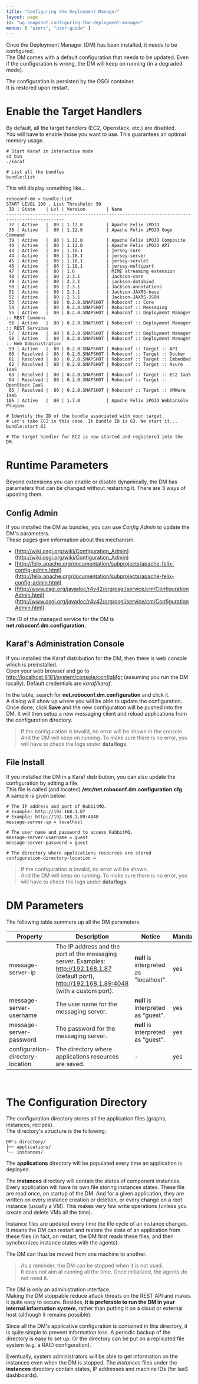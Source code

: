 ```yaml
---
title: "Configuring the Deployment Manager"
layout: page
id: "ug.snapshot.configuring-the-deployment-manager"
menus: [ "users", "user-guide" ]
---
```


Once the Deployment Manager (DM) has been installed, it needs to be configured.  
The DM comes with a default configuration that needs to be updated. Even if the configuration is
wrong, the DM will keep on running (in a degraded mode).

The configuration is persisted by the OSGi container.  
It is restored upon restart.


# Enable the Target Handlers

By default, all the target handlers (EC2, Openstack, etc.) are disabled.  
You will have to enable those you want to use. This guarantees an optimal memory usage.

```properties
# Start Karaf in interactive mode
cd bin
./karaf

# List all the bundles
bundle:list
```

This will display something like...

```
roboconf-dm > bundle:list
START LEVEL 100 , List Threshold: 50
 ID | State    | Lvl | Version        | Name
--------------------------------------------------------------------------------------------
 37 | Active   |  80 | 1.12.0         | Apache Felix iPOJO
 38 | Active   |  80 | 1.12.0         | Apache Felix iPOJO Gogo Command
 39 | Active   |  80 | 1.12.0         | Apache Felix iPOJO Composite
 40 | Active   |  80 | 1.12.0         | Apache Felix iPOJO API
 43 | Active   |  80 | 1.18.1         | jersey-core
 44 | Active   |  80 | 1.18.1         | jersey-server
 45 | Active   |  80 | 1.18.1         | jersey-servlet
 46 | Active   |  80 | 1.18.1         | jersey-multipart
 47 | Active   |  80 | 1.6            | MIME streaming extension
 48 | Active   |  80 | 2.3.1          | Jackson-core
 49 | Active   |  80 | 2.3.1          | jackson-databind
 50 | Active   |  80 | 2.3.1          | Jackson-annotations
 51 | Active   |  80 | 2.3.1          | Jackson-JAXRS-base
 52 | Active   |  80 | 2.3.1          | Jackson-JAXRS-JSON
 53 | Active   |  80 | 0.2.0.SNAPSHOT | Roboconf :: Core
 54 | Active   |  80 | 0.2.0.SNAPSHOT | Roboconf :: Messaging
 55 | Active   |  80 | 0.2.0.SNAPSHOT | Roboconf :: Deployment Manager :: REST Commons
 56 | Active   |  80 | 0.2.0.SNAPSHOT | Roboconf :: Deployment Manager :: REST Services
 57 | Active   |  80 | 0.2.0.SNAPSHOT | Roboconf :: Deployment Manager
 58 | Active   |  80 | 0.2.0.SNAPSHOT | Roboconf :: Deployment Manager :: Web Administration
 59 | Active   |  80 | 0.2.0.SNAPSHOT | Roboconf :: Target :: API
 60 | Resolved |  80 | 0.2.0.SNAPSHOT | Roboconf :: Target :: Docker
 61 | Resolved |  80 | 0.2.0.SNAPSHOT | Roboconf :: Target :: Embedded
 62 | Resolved |  80 | 0.2.0.SNAPSHOT | Roboconf :: Target :: Azure IaaS
 63 | Resolved |  80 | 0.2.0.SNAPSHOT | Roboconf :: Target :: EC2 IaaS
 64 | Resolved |  80 | 0.2.0.SNAPSHOT | Roboconf :: Target :: OpenStack IaaS
 65 | Resolved |  80 | 0.2.0.SNAPSHOT | Roboconf :: Target :: VMWare IaaS
105 | Active   |  80 | 1.7.0          | Apache Felix iPOJO WebConsole Plugins
```

```properties
# Identify the ID of the bundle associated with your target.
# Let's take EC2 in this case. It bundle ID is 63. We start it...
bundle:start 63

# The target handler for EC2 is now started and registered into the DM.
```

# Runtime Parameters

Beyond extensions you can enable or disable dynamically, the DM has parameters that can
be changed without restarting it. There are 3 ways of updating them. 


## Config Admin

If you installed the DM as bundles, you can use *Config Admin* to update the DM's parameters.  
These pages give information about this mechanism.

* [http://wiki.osgi.org/wiki/Configuration_Admin](http://wiki.osgi.org/wiki/Configuration_Admin)
* [http://felix.apache.org/documentation/subprojects/apache-felix-config-admin.html](http://felix.apache.org/documentation/subprojects/apache-felix-config-admin.html)
* [http://www.osgi.org/javadoc/r4v42/org/osgi/service/cm/ConfigurationAdmin.html](http://www.osgi.org/javadoc/r4v42/org/osgi/service/cm/ConfigurationAdmin.html)

The ID of the managed service for the DM is **net.roboconf.dm.configuration**.


## Karaf's Administration Console

If you installed the Karaf distribution for the DM, then there is web console which is preinstalled.  
Open your web browser and go to [http://localhost:8181/system/console/configMgr](http://localhost:8181/system/console/configMgr)
(assuming you run the DM locally). Default credentials are *karaf/karaf*.

In the table, search for **net.roboconf.dm.configuration** and click it.  
A dialog will show up where you will be able to update the configuration. Once done, click **Save**
and the new configuration will be pushed into the DM. It will then setup a new messaging client and reload
applications from the configuration directory.

> If the configuration is invalid, no error will be shown in the console.  
> And the DM will keep on running. To make sure there is no error, you will have to check the logs
> under **data/logs**.


## File Install

If you installed the DM in a Karaf distribution, you can also update the configuration by editing a file.  
This file is called (and located) **/etc/net.roboconf.dm.configuration.cfg**.  
A sample is given below.

```properties
# The IP address and port of RabbitMQ.
# Example: http://192.168.1.87
# Example: http://192.168.1.89:4048
message-server-ip = localhost

# The user name and password to access RabbitMQ.
message-server-username = guest
message-server-password = guest

# The directory where applications resources are stored
configuration-directory-location =
```

> If the configuration is invalid, no error will be shown.  
> And the DM will keep on running. To make sure there is no error, you will have to check the logs
> under **data/logs**.


# DM Parameters

The following table summers up all the DM parameters.

| Property | Description | Notice | Mandatory |
| --- | --- | --- | --- |
| message-server-ip | The IP address and the port of the messaging server. Examples: http://192.168.1.87 (default port), http://192.168.1.89:4048 (with a custom port). | **null** is interpreted as "localhost". | yes |
| message-server-username | The user name for the messaging server. | **null** is interpreted as "guest". | yes |
| message-server-password | The password for the messaging server. | **null** is interpreted as "guest". | yes |
| configuration-directory-location | The directory where applications resources are saved. | - | yes |

<br />

# The Configuration Directory

The configuration directory stores all the application files (graphs, instances, recipes).  
The directory's structure is the following:

	DM's directory/
	├── applications/
	└── instances/

The **applications** directory will be populated every time an application is deployed.

The **instances** directory will contain the states of component instances. Every application will have
its own file storing instances states. These file are read once, on startup of the DM. And for a given application, 
they are written on every instance creation or deletion, or every change on a root instance (usually a VM). This makes
very few write operations (unless you create and delete VMs all the time).

Instance files are updated every time the life cycle of an instance changes.    
It means the DM can restart and restore the state of an application from these files (in fact, on restart,
the DM first reads these files, and then synchronizes instance states with the agents).

The DM can thus be moved from one machine to another.

> As a reminder, the DM can be stopped when it is not used.  
> It does not aim at running all the time. Once initialized, the agents do not need it.

The DM is only an administration interface.  
Making the DM stoppable reduce attack threats on the REST API and makes it quite easy to secure. Besides, 
**it is preferable to run the DM in your internal information system**, rather than putting it on a cloud or 
external host (although it remains possible). 

Since all the DM's applicative configuration is contained in this directory, it is quite simple to prevent information loss.
A periodic backup of the directory is easy to set up. Or the directory can be put on a replicated file system
(e.g. a RAID configuration).

Eventually, system administrators will be able to get information on the instances even when the DM is stopped. The
*instances* files under the **instances** directory contain states, IP addresses and machine IDs (for IaaS dashboards).
